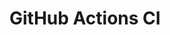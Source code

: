 # GitHub Actions CI
















































































































































































































































































































































































































































































































































































































































































































































































































































































































































































































































































































































































































































































































































































































